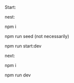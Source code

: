 Start:

 nest: 
 
   npm i
   
   npm run seed (not necessarily)
   
   npm run start:dev
   
  next:
  
   npm i
   
   npm run dev
   
